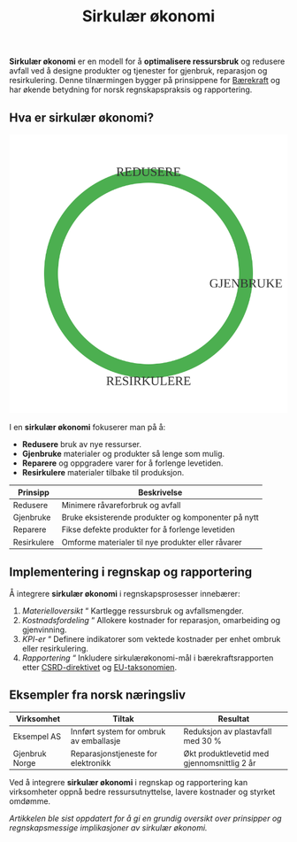 ﻿---
title: "Sirkulær økonomi"
seoTitle: "Sirkulær økonomi | Prinsipper, tiltak og rapportering"
description: "Sirkulær økonomi er en modell for å optimalisere ressursbruk og redusere avfall gjennom gjenbruk, reparasjon og resirkulering. Slik påvirker det regnskap og rapportering."
summary: "Hva sirkulær økonomi betyr, hovedprinsipper og hvordan det implementeres i regnskap."
---

**Sirkulær økonomi** er en modell for å **optimalisere ressursbruk** og redusere avfall ved å designe produkter og tjenester for gjenbruk, reparasjon og resirkulering. Denne tilnærmingen bygger på prinsippene for [Bærekraft](/blogs/regnskap/baerekraft "Bærekraft i Regnskap: En Komplett Guide til Bærekraft og Bærekraftsrapportering") og har økende betydning for norsk regnskapspraksis og rapportering.

## Hva er sirkulær økonomi?

![Sirkulær Økonomi Syklus](circular-economy-cycle.svg)

I en **sirkulær økonomi** fokuserer man på å:

* **Redusere** bruk av nye ressurser.
* **Gjenbruke** materialer og produkter så lenge som mulig.
* **Reparere** og oppgradere varer for å forlenge levetiden.
* **Resirkulere** materialer tilbake til produksjon.

| Prinsipp    | Beskrivelse                                          |
|-------------|------------------------------------------------------|
| Redusere    | Minimere råvareforbruk og avfall                     |
| Gjenbruke   | Bruke eksisterende produkter og komponenter på nytt   |
| Reparere    | Fikse defekte produkter for å forlenge levetiden      |
| Resirkulere | Omforme materialer til nye produkter eller råvarer    |

## Implementering i regnskap og rapportering

Å integrere **sirkulær økonomi** i regnskapsprosesser innebærer:

1. *Materielloversikt* “ Kartlegge ressursbruk og avfallsmengder.
2. *Kostnadsfordeling* “ Allokere kostnader for reparasjon, omarbeiding og gjenvinning.
3. *KPI-er* “ Definere indikatorer som vektede kostnader per enhet ombruk eller resirkulering.
4. *Rapportering* “ Inkludere sirkulærøkonomi-mål i bærekraftsrapporten etter [CSRD-direktivet](/blogs/regnskap/hva-er-csrd "Hva er CSRD? Corporate Sustainability Reporting Directive - Komplett Guide") og [EU-taksonomien](/blogs/regnskap/hva-er-eu-taksonomien "Hva er EU-taksonomien? Komplett Guide til EUs Klassifiseringssystem for Bærekraftige Aktiviteter").

## Eksempler fra norsk næringsliv

| Virksomhet     | Tiltak                                    | Resultat                                  |
|----------------|-------------------------------------------|-------------------------------------------|
| Eksempel AS    | Innført system for ombruk av emballasje   | Reduksjon av plastavfall med 30 %         |
| Gjenbruk Norge | Reparasjonstjeneste for elektronikk       | Økt produktlevetid med gjennomsnittlig 2 år |

Ved å integrere **sirkulær økonomi** i regnskap og rapportering kan virksomheter oppnå bedre ressursutnyttelse, lavere kostnader og styrket omdømme.

*Artikkelen ble sist oppdatert for å gi en grundig oversikt over prinsipper og regnskapsmessige implikasjoner av sirkulær økonomi.*









